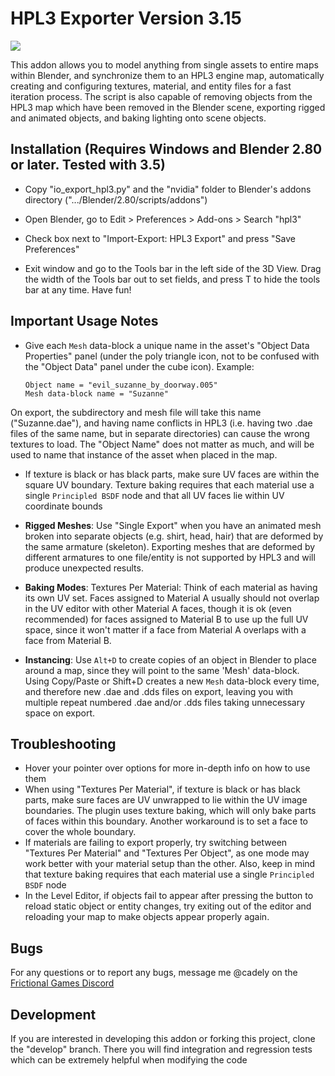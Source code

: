 HPL3 Exporter Version 3.15
==============================================================================
![](https://i.imgur.com/1PrPPuD.jpg)

This addon allows you to model anything from single assets
to entire maps within Blender, and synchronize them to an HPL3 engine map,
automatically creating and configuring textures, material, and entity files
for a fast iteration process. The script is also capable of removing objects
from the HPL3 map which have been removed in the Blender scene, exporting
rigged and animated objects, and baking lighting onto scene objects.

Installation (Requires Windows and Blender 2.80 or later. Tested with 3.5)
------------------------------------------------------------------------------

- Copy "io_export_hpl3.py" and the "nvidia" folder to Blender's addons
directory (".../Blender/2.80/scripts/addons")

- Open Blender, go to Edit > Preferences > Add-ons > Search "hpl3"

- Check box next to "Import-Export: HPL3 Export" and press "Save Preferences"

- Exit window and go to the Tools bar in the left side of the 3D View. Drag
the width of the Tools bar out to set fields, and press T to hide the tools
bar at any time. Have fun!

Important Usage Notes
------------------------------------------------------------------------------
- Give each `Mesh` data-block a unique name in the asset's "Object Data Properties"
panel (under the poly triangle icon, not to be confused with the "Object Data"
panel under the cube icon).
	Example:
	```
	Object name = "evil_suzanne_by_doorway.005"
	Mesh data-block name = "Suzanne"
	```
On export, the subdirectory and mesh file will take this name ("Suzanne.dae"),
and having name conflicts in HPL3 (i.e. having two .dae files of the same name,
but in separate directories) can cause the wrong textures to load.
The "Object Name" does not matter as much, and will be used to name that
instance of the asset when placed in the map.

- If texture is black or has black parts, make sure UV faces are
within the square UV boundary. Texture baking requires that each material use
a single `Principled BSDF` node and that all UV faces lie within UV
coordinate bounds

- **Rigged Meshes**: Use "Single Export" when you have an animated mesh broken
into separate objects (e.g. shirt, head, hair) that are deformed by the same
armature (skeleton). Exporting meshes that are deformed by different armatures
to one file/entity is not supported by HPL3 and will produce unexpected results.

- **Baking Modes**:
Textures Per Material:
Think of each material as having its own UV set. Faces assigned to Material A
usually should not overlap in the UV editor with other Material A faces, though
it is ok (even recommended) for faces assigned to Material B to use up the full
UV space, since it won't matter if a face from Material A overlaps with a face
from Material B.

- **Instancing**: Use `Alt+D` to create copies of an object in Blender to place
around a map, since they will point to the same 'Mesh' data-block. Using
Copy/Paste or Shift+D creates a new `Mesh` data-block every time, and therefore
new .dae and .dds files on export, leaving you with multiple repeat numbered
.dae and/or .dds files taking unnecessary space on export.

Troubleshooting
------------------------------------------------------------------------------
- Hover your pointer over options for more in-depth info on how to use them
- When using "Textures Per Material", if texture is black or has black parts,
make sure faces are UV unwrapped to lie within the UV image boundaries.
The plugin uses texture baking, which will only bake parts of faces within
this boundary. Another workaround is to set a face to cover the whole boundary.
- If materials are failing to export properly, try switching between
"Textures Per Material" and "Textures Per Object", as one mode may
work better with your material setup than the other. Also, keep in mind that
texture baking requires that each material use a single `Principled BSDF` node
- In the Level Editor, if objects fail to appear after pressing
the button to reload static object or entity changes, try exiting out of the
editor and reloading your map to make objects appear properly again.

Bugs
------------------------------------------------------------------------------

For any questions or to report any bugs, message me @cadely on the [Frictional
Games Discord](https://discordapp.com/invite/frictionalgames)


Development
------------------------------------------------------------------------------
If you are interested in developing this addon or forking this project,
clone the "develop" branch. There you will find integration
and regression tests which can be extremely helpful when modifying the code
